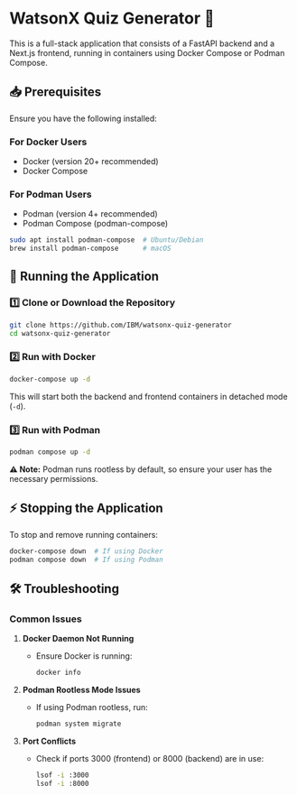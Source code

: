# WatsonX Quiz Generator 🚀

This is a full-stack application that consists of a FastAPI backend and a Next.js frontend, running in containers using Docker Compose or Podman Compose.

## 📥 Prerequisites

Ensure you have the following installed:

### For Docker Users

- Docker (version 20+ recommended)
- Docker Compose

### For Podman Users

- Podman (version 4+ recommended)
- Podman Compose (podman-compose)

```bash
sudo apt install podman-compose  # Ubuntu/Debian
brew install podman-compose      # macOS
```

## 🚀 Running the Application

### 1️⃣ Clone or Download the Repository

```bash
git clone https://github.com/IBM/watsonx-quiz-generator
cd watsonx-quiz-generator
```

### 2️⃣ Run with Docker

```bash
docker-compose up -d
```

This will start both the backend and frontend containers in detached mode (`-d`).

### 3️⃣ Run with Podman

```bash
podman compose up -d
```

**⚠️ Note:** Podman runs rootless by default, so ensure your user has the necessary permissions.

## ⚡ Stopping the Application

To stop and remove running containers:

```bash
docker-compose down  # If using Docker
podman compose down  # If using Podman
```

## 🛠 Troubleshooting

### Common Issues

1. **Docker Daemon Not Running**

   - Ensure Docker is running:

     ```bash
     docker info
     ```

2. **Podman Rootless Mode Issues**

   - If using Podman rootless, run:

     ```bash
     podman system migrate
     ```

3. **Port Conflicts**

   - Check if ports 3000 (frontend) or 8000 (backend) are in use:

     ```bash
     lsof -i :3000
     lsof -i :8000

     ```
